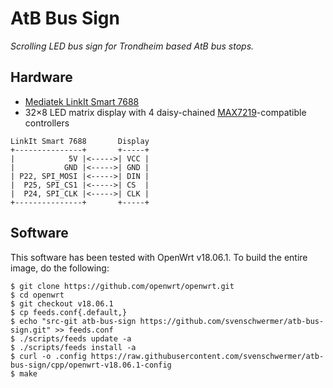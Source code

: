 # AtB Bus Sign

_Scrolling LED bus sign for Trondheim based AtB bus stops._

## Hardware
* [Mediatek LinkIt Smart 7688](https://docs.labs.mediatek.com/resource/linkit-smart-7688)
* 32×8 LED matrix display with 4 daisy-chained [MAX7219](https://datasheets.maximintegrated.com/en/ds/MAX7219-MAX7221.pdf)-compatible controllers

```
LinkIt Smart 7688       Display
+---------------+       +-----+
|            5V |<----->| VCC |
|           GND |<----->| GND |
| P22, SPI_MOSI |<----->| DIN |
|  P25, SPI_CS1 |<----->| CS  |
|  P24, SPI_CLK |<----->| CLK |
+---------------+       +-----+
```

## Software
This software has been tested with OpenWrt v18.06.1. To build the entire image, do the following:
```
$ git clone https://github.com/openwrt/openwrt.git
$ cd openwrt
$ git checkout v18.06.1
$ cp feeds.conf{.default,}
$ echo "src-git atb-bus-sign https://github.com/svenschwermer/atb-bus-sign.git" >> feeds.conf
$ ./scripts/feeds update -a
$ ./scripts/feeds install -a
$ curl -o .config https://raw.githubusercontent.com/svenschwermer/atb-bus-sign/cpp/openwrt-v18.06.1-config
$ make
```
